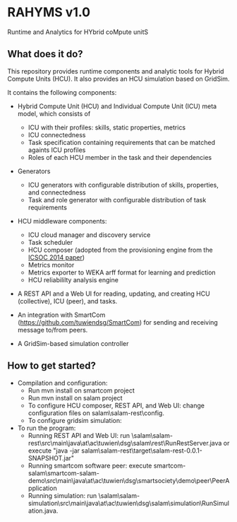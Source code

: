 RAHYMS v1.0
===========

Runtime and Analytics for HYbrid coMpute unitS

## What does it do?

This repository provides runtime components and analytic tools for Hybrid Compute Units (HCU). It also provides an HCU simulation based on GridSim.

It contains the following components:

* Hybrid Compute Unit (HCU) and Individual Compute Unit (ICU) meta model, which consists of
  * ICU with their profiles: skills, static properties, metrics
  * ICU connectedness
  * Task specification containing requirements that can be matched againts ICU profiles
  * Roles of each HCU member in the task and their dependencies

* Generators
  * ICU generators with configurable distribution of skills, properties, and connectedness
  * Task and role generator with configurable distribution of task requirements

* HCU middleware components:
  * ICU cloud manager and discovery service
  * Task scheduler
  * HCU composer (adopted from the provisioning engine from the <a href='http://www.infosys.tuwien.ac.at/research/viecom/papers/ICSOC2013-SCUProvisioning.pdf'>ICSOC 2014 paper</a>)
  * Metrics monitor
  * Metrics exporter to WEKA arff format for learning and prediction
  * HCU reliabililty analysis engine

* A REST API and a Web UI for reading, updating, and creating HCU (collective), ICU (peer), and tasks.

* An integration with SmartCom (https://github.com/tuwiendsg/SmartCom) for sending and receiving message to/from peers.

* A GridSim-based simulation controller

## How to get started?

* Compilation and configuration:
  * Run mvn install on smartcom project
  * Run mvn install on salam project
  * To configure HCU composer, REST API, and Web UI: change configuration files on salam\salam-rest\config.
  * To configure gridsim simulation: 
* To run the program:
	- Running REST API and Web UI: 
	  run \salam\salam-rest\src\main\java\at\ac\tuwien\dsg\salam\rest\RunRestServer.java
	  or execute "java -jar salam\salam-rest\target\salam-rest-0.0.1-SNAPSHOT.jar"
	- Running smartcom software peer: 
	  execute smartcom-salam\smartcom-salam-demo\src\main\java\at\ac\tuwien\dsg\smartsociety\demo\peer\PeerApplication
	- Running simulation: 
	  run \salam\salam-simulation\src\main\java\at\ac\tuwien\dsg\salam\simulation\RunSimulation.java.
